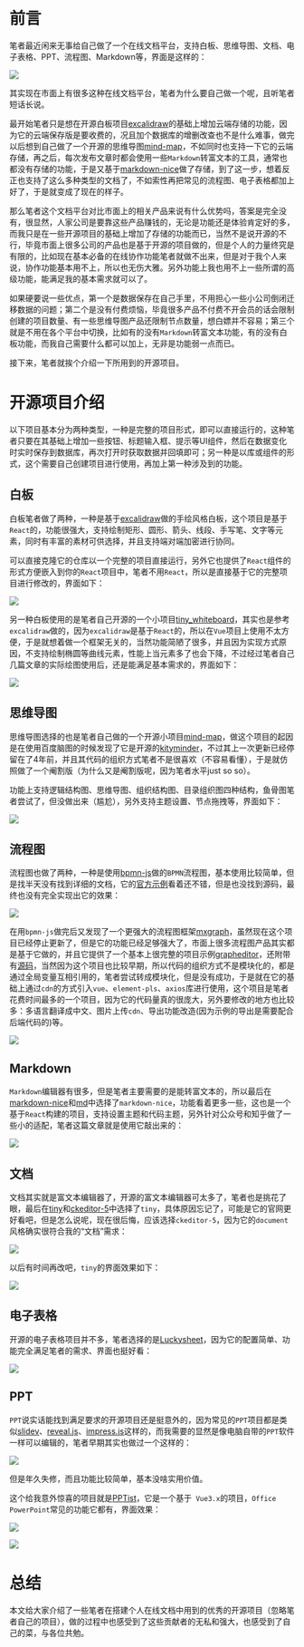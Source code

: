 # 前言

笔者最近闲来无事给自己做了一个在线文档平台，支持白板、思维导图、文档、电子表格、PPT、流程图、Markdown等，界面是这样的：

![](https://p3-juejin.byteimg.com/tos-cn-i-k3u1fbpfcp/70da8ea0dc0d44a38111b0fda44916a1~tplv-k3u1fbpfcp-zoom-1.image)

其实现在市面上有很多这种在线文档平台，笔者为什么要自己做一个呢，且听笔者短话长说。

最开始笔者只是想在开源白板项目[excalidraw](https://github.com/excalidraw/excalidraw)的基础上增加云端存储的功能，因为它的云端保存版是要收费的，况且加个数据库的增删改查也不是什么难事，做完以后想到自己做了一个开源的思维导图[mind-map](https://github.com/wanglin2/mind-map)，不如同时也支持一下它的云端存储，再之后，每次发布文章时都会使用一些`Markdown`转富文本的工具，通常也都没有存储的功能，于是又基于[markdown-nice](https://github.com/mdnice/markdown-nice)做了存储，到了这一步，想着反正也支持了这么多种类型的文档了，不如索性再把常见的流程图、电子表格都加上好了，于是就变成了现在的样子。

那么笔者这个文档平台对比市面上的相关产品来说有什么优势吗，答案是完全没有，很显然，人家公司是要靠这些产品赚钱的，无论是功能还是体验肯定好的多，而我只是在一些开源项目的基础上增加了存储的功能而已，当然不是说开源的不行，毕竟市面上很多公司的产品也是基于开源的项目做的，但是个人的力量终究是有限的，比如现在基本必备的在线协作功能笔者就做不出来，但是对于我个人来说，协作功能基本用不上，所以也无伤大雅。另外功能上我也用不上一些所谓的高级功能，能满足我的基本需求就可以了。

如果硬要说一些优点，第一个是数据保存在自己手里，不用担心一些小公司倒闭迁移数据的问题；第二个是没有付费烦恼，毕竟很多产品不付费不开会员的话会限制创建的项目数量、有一些思维导图产品还限制节点数量，想白嫖并不容易；第三个就是不用在各个平台中切换，比如有的没有`Markdown`转富文本功能，有的没有白板功能，而我自己需要什么都可以加上，无非是功能弱一点而已。

接下来，笔者就挨个介绍一下所用到的开源项目。

# 开源项目介绍

以下项目基本分为两种类型，一种是完整的项目形式，即可以直接运行的，这种笔者只要在其基础上增加一些按钮、标题输入框、提示等UI组件，然后在数据变化时实时保存到数据库，再次打开时获取数据并回填即可；另一种是以库或组件的形式，这个需要自己创建项目进行使用，再加上第一种涉及到的功能。

## 白板

白板笔者做了两种，一种是基于[excalidraw](https://github.com/excalidraw/excalidraw)做的手绘风格白板，这个项目是基于`React`的，功能很强大，支持绘制矩形、圆形、箭头、线段、手写笔、文字等元素，同时有丰富的素材可供选择，并且支持端对端加密进行协同。

可以直接克隆它的仓库以一个完整的项目直接运行，另外它也提供了`React`组件的形式方便嵌入到你的`React`项目中，笔者不用`React`，所以是直接基于它的完整项目进行修改的，界面如下：

![](https://p3-juejin.byteimg.com/tos-cn-i-k3u1fbpfcp/208c7dda331944cbbe84f2e32a10b262~tplv-k3u1fbpfcp-zoom-1.image)

另一种白板使用的是笔者自己开源的一个小项目[tiny_whiteboard](https://github.com/wanglin2/tiny_whiteboard)，其实也是参考`excalidraw`做的，因为`excalidraw`是基于`React`的，所以在`Vue`项目上使用不太方便，于是就想着做一个框架无关的，当然功能简陋了很多，并且因为实现方式原因，不支持绘制椭圆等曲线元素，性能上当元素多了也会下降，不过经过笔者自己几篇文章的实际绘图使用后，还是能满足基本需求的，界面如下：

![](https://p3-juejin.byteimg.com/tos-cn-i-k3u1fbpfcp/33f05a4bb687482bb2ca6c332e8c8c84~tplv-k3u1fbpfcp-zoom-1.image)

## 思维导图

思维导图选择的也是笔者自己做的一个开源小项目[mind-map](https://github.com/wanglin2/mind-map)，做这个项目的起因是在使用百度脑图的时候发现了它是开源的[kityminder](https://github.com/fex-team/kityminder-core)，不过其上一次更新已经停留在了4年前，并且其代码的组织方式笔者不是很喜欢（不容易看懂），于是就仿照做了一个阉割版（为什么又是阉割版呢，因为笔者水平just so so）。

功能上支持逻辑结构图、思维导图、组织结构图、目录组织图四种结构，鱼骨图笔者尝试了，但没做出来（尴尬），另外支持主题设置、节点拖拽等，界面如下：

![](https://p3-juejin.byteimg.com/tos-cn-i-k3u1fbpfcp/a665b9b71f874945bd197e180a13d07a~tplv-k3u1fbpfcp-zoom-1.image)

## 流程图

流程图也做了两种，一种是使用[bpmn-js](https://bpmn.io/toolkit/bpmn-js/)做的`BPMN`流程图，基本使用比较简单，但是找半天没有找到详细的文档，它的[官方示例](https://demo.bpmn.io/new)看着还不错，但是也没找到源码，最终也没有完全实现出它的效果：

![](https://p3-juejin.byteimg.com/tos-cn-i-k3u1fbpfcp/8e5e12c130714fcdafa2f30d5b0ddfb0~tplv-k3u1fbpfcp-zoom-1.image)

在用`bpmn-js`做完后又发现了一个更强大的流程图框架[mxgraph](https://github.com/jgraph/mxgraph)，虽然现在这个项目已经停止更新了，但是它的功能已经足够强大了，市面上很多流程图产品其实都是基于它做的，并且它提供了一个基本上很完整的项目示例[grapheditor](https://jgraph.github.io/mxgraph/javascript/examples/grapheditor/www/index.html)，还附带有[源码](https://github.com/jgraph/mxgraph/tree/master/javascript/examples/grapheditor/www)，当然因为这个项目也比较早期，所以代码的组织方式不是模块化的，都是通过全局变量互相引用的，笔者尝试转成模块化，但是没有成功，于是就在它的基础上通过`cdn`的方式引入`vue`、`element-pls`、`axios`库进行使用，这个项目是笔者花费时间最多的一个项目，因为它的代码量真的很庞大，另外要修改的地方也比较多：多语言翻译成中文、图片上传`cdn`、导出功能改造(因为示例的导出是需要配合后端代码的)等。

![](https://p3-juejin.byteimg.com/tos-cn-i-k3u1fbpfcp/a83f722579a74fbc96d4822e42f504fe~tplv-k3u1fbpfcp-zoom-1.image)


## Markdown

`Markdown`编辑器有很多，但是笔者主要需要的是能转富文本的，所以最后在[markdown-nice](https://github.com/mdnice/markdown-nice)和[md](https://github.com/doocs/md)中选择了`markdown-nice`，功能看着更多一些，这也是一个基于`React`构建的项目，支持设置主题和代码主题，另外针对公众号和知乎做了一些小的适配，笔者这篇文章就是使用它敲出来的：

![](https://p3-juejin.byteimg.com/tos-cn-i-k3u1fbpfcp/2280b522c8d74341a5573057c82d8f4f~tplv-k3u1fbpfcp-zoom-1.image)


## 文档

文档其实就是富文本编辑器了，开源的富文本编辑器可太多了，笔者也是挑花了眼，最后在[tiny](https://www.tiny.cloud/)和[ckeditor-5](https://ckeditor.com/ckeditor-5/)中选择了`tiny`，具体原因忘记了，可能是它的官网更好看吧，但是怎么说呢，现在很后悔，应该选择`ckeditor-5`，因为它的`document`风格确实很符合我的“文档”需求：

![](https://p3-juejin.byteimg.com/tos-cn-i-k3u1fbpfcp/0ef39a7408df48ab85a73c75dd3af192~tplv-k3u1fbpfcp-zoom-1.image)

以后有时间再改吧，`tiny`的界面效果如下：

![](https://p3-juejin.byteimg.com/tos-cn-i-k3u1fbpfcp/f6f100b9f5e44f2eb77cf09f4d403884~tplv-k3u1fbpfcp-zoom-1.image)


## 电子表格

开源的电子表格项目并不多，笔者选择的是[Luckysheet](https://mengshukeji.github.io/LuckysheetDocs/zh/)，因为它的配置简单、功能完全满足笔者的需求、界面也挺好看：

![](https://p3-juejin.byteimg.com/tos-cn-i-k3u1fbpfcp/b0586bfff4ce4d3db04ab19c10f8a02e~tplv-k3u1fbpfcp-zoom-1.image)

## PPT

`PPT`说实话能找到满足要求的开源项目还是挺意外的，因为常见的`PPT`项目都是类似[slidev](https://github.com/slidevjs/slidev)、[reveal.js](https://github.com/hakimel/reveal.js)、[impress.js](https://github.com/impress/impress.js)这样的，而我需要的显然是像电脑自带的`PPT`软件一样可以编辑的，笔者早期其实也做过一个这样的：

![](https://p3-juejin.byteimg.com/tos-cn-i-k3u1fbpfcp/c1f45b8b291d45b0a4e440c4def37b7d~tplv-k3u1fbpfcp-zoom-1.image)

但是年久失修，而且功能比较简单，基本没啥实用价值。

这个给我意外惊喜的项目就是[PPTist](https://github.com/pipipi-pikachu/PPTist)，它是一个基于` Vue3.x`的项目，`Office PowerPoint`常见的功能它都有，界面效果：

![](https://p3-juejin.byteimg.com/tos-cn-i-k3u1fbpfcp/cd4f2c9985764298ab25743b06b5dd07~tplv-k3u1fbpfcp-zoom-1.image)

![](https://p3-juejin.byteimg.com/tos-cn-i-k3u1fbpfcp/f41ddfc78a8d425195c77d7fe6e18810~tplv-k3u1fbpfcp-zoom-1.image)

# 总结

本文给大家介绍了一些笔者在搭建个人在线文档中用到的优秀的开源项目（忽略笔者自己的项目），做的过程中也感受到了这些贡献者的无私和强大，也感受到了自己的菜，与各位共勉。
